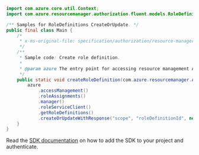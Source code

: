 ```java
import com.azure.core.util.Context;
import com.azure.resourcemanager.authorization.fluent.models.RoleDefinitionInner;

/** Samples for RoleDefinitions CreateOrUpdate. */
public final class Main {
    /*
     * x-ms-original-file: specification/authorization/resource-manager/Microsoft.Authorization/stable/2015-07-01/examples/PutRoleDefinition.json
     */
    /**
     * Sample code: Create role definition.
     *
     * @param azure The entry point for accessing resource management APIs in Azure.
     */
    public static void createRoleDefinition(com.azure.resourcemanager.AzureResourceManager azure) {
        azure
            .accessManagement()
            .roleAssignments()
            .manager()
            .roleServiceClient()
            .getRoleDefinitions()
            .createOrUpdateWithResponse("scope", "roleDefinitionId", new RoleDefinitionInner(), Context.NONE);
    }
}
```

Read the [SDK documentation](https://github.com/Azure/azure-sdk-for-java/blob/azure-resourcemanager_2.15.0/sdk/resourcemanager/azure-resourcemanager/README.md) on how to add the SDK to your project and authenticate.
